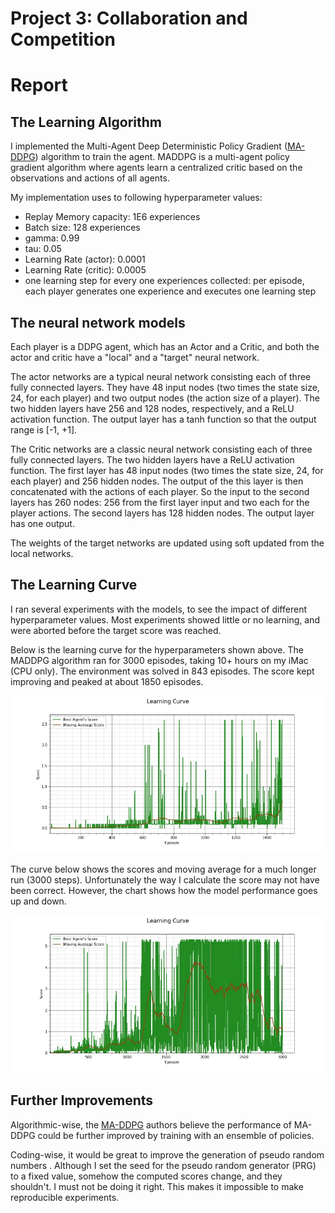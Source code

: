 [//]: # (Image References)

[image1]: learning_curve.jpg "Learning Curve"
[image2]: learning_curve_3000episodes.jpg "Learning Curve 3000 episodes"


# Project 3: Collaboration and Competition

# Report

## The Learning Algorithm
I implemented the Multi-Agent Deep Deterministic Policy Gradient ([MA-DDPG](https://papers.nips.cc/paper/7217-multi-agent-actor-critic-for-mixed-cooperative-competitive-environments.pdf)) algorithm to train the agent. MADDPG is a multi-agent policy gradient algorithm where agents learn a centralized critic based on the observations and actions of all agents.

My implementation uses to following hyperparameter values:

* Replay Memory capacity: 1E6 experiences
* Batch size: 128 experiences
* gamma: 0.99
* tau: 0.05
* Learning Rate (actor): 0.0001
* Learning Rate (critic): 0.0005
* one learning step for every one experiences collected: per episode, each player generates one experience and executes one learning step

## The neural network models

Each player is a DDPG agent, which has an Actor and a Critic, and both the actor and critic have a "local" and a "target" neural network.


The actor networks are a typical neural network consisting each of three fully connected layers. They have 48 input nodes (two times the state size, 24, for each player) and two output nodes (the action size of a player). The two hidden layers have 256 and 128 nodes, respectively, and a ReLU activation function. The output layer has a tanh function so that the output range is [-1, +1].

The Critic networks are a classic neural network consisting each of three fully connected layers. The two hidden layers have a ReLU activation function. The first layer has 48 input nodes (two times the state size, 24, for each player) and 256 hidden nodes. The output of the this layer is then concatenated with the actions of each player. So the input to the second layers has 260 nodes: 256 from the first layer input and two each for the player actions. The second layers has 128 hidden nodes. The output layer has one output.

The weights of the target networks are updated using soft updated from the local networks.

## The Learning Curve

I ran several experiments with the models, to see the impact of different hyperparameter values. Most experiments showed little or no learning, and were aborted before the target score was reached.

Below is the learning curve for the hyperparameters shown above. The MADDPG algorithm ran for 3000 episodes, taking 10+ hours on my iMac (CPU only). The environment was solved in 843 episodes. The score kept improving and peaked at about 1850 episodes.

![Learning Curve][image1]

The curve below shows the scores and moving average for a much longer run (3000 steps). Unfortunately the way I calculate the score may not have been correct. However, the chart shows how the model performance goes up and down.

![Learning Curve][image2]


## Further Improvements

Algorithmic-wise, the [MA-DDPG](https://papers.nips.cc/paper/7217-multi-agent-actor-critic-for-mixed-cooperative-competitive-environments.pdf) authors believe the performance of MA-DDPG could be further improved by training with an ensemble of policies.

Coding-wise, it would be great to improve the generation of pseudo random numbers . Although I set the seed for the pseudo random generator (PRG) to a fixed value, somehow the computed scores change, and they shouldn't. I must not be doing it right. This makes it impossible to make reproducible experiments.